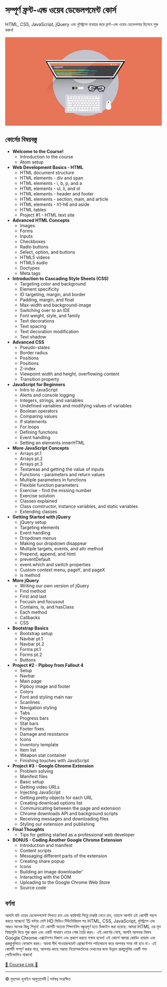 <!-- ©©©©©©©©©©©©©©©©©©©©©©©© All Rights Are Reserved By Muhammad Husain Abootalebi ©©©©©©©©©©©©©©©©©©©©©©©©©©©©©©©©©© -->

# সম্পূর্ণ ফ্রন্ট-এন্ড ওয়েব ডেভেলপমেন্ট কোর্স

HTML, CSS, JavaScript, jQuery এবং বুটস্ট্র্যাপ ব্যবহার করে ফ্রন্ট-এন্ড ওয়েব ডেভেলপার হিসেবে শুরু করুন!

![The Complete Front-End Web Development Course](../../assets/Courses/Course%20Covers/4%20-%201%20-%20The%20Complete%20Front-End%20Web%20Development%20Course.webp)

## কোর্সের বিষয়বস্তু

- **Welcome to the Course!**
  - Introduction to the course
  - Atom setup
- **Web Development Basics - HTML**
  - HTML document structure
  - HTML elements - div and span
  - HTML elements - i, b, p, and a
  - HTML elements - ul, li, and ol
  - HTML elements - header and footer
  - HTML elements - section, main, and article
  - HTML elements - h1-h6 and aside
  - HTML tables
  - Project #1 - HTML text site
- **Advanced HTML Concepts**
  - Images
  - Forms
  - Inputs
  - Checkboxes
  - Radio buttons
  - Select, option, and buttons
  - HTML5 videos
  - HTML5 audio
  - Doctypes
  - Meta tags
- **Introduction to Cascading Style Sheets (CSS)**
  - Targeting color and background
  - Element specificity
  - ID targeting, margin, and border
  - Padding, margin, and float
  - Max-width and background-image
  - Switching over to an IDE
  - Font weight, style, and family
  - Text decorations
  - Text spacing
  - Text decoration modification
  - Text shadow
- **Advanced CSS**
  - Pseudo-states
  - Border radius
  - Positions
  - Positions
  - Z-index
  - Viewpoint width and height, overflowing content
  - Transition property
- **JavaScript for Beginners**
  - Intro to JavaScript
  - Alerts and console logging
  - Integers, strings, and variables
  - Undefined variables and modifying values of variables
  - Boolean operators
  - Comparing values
  - If statements
  - For loops
  - Defining functions
  - Event handling
  - Setting an elements innerHTML
- **More JavaScript Concepts**
  - Arrays pt.1
  - Arrays pt.2
  - Arrays pt.3
  - Textareas and getting the value of inputs
  - Functions - parameters and return values
  - Multiple parameters in functions
  - Flexible function parameters
  - Exercise - find the missing number
  - Exercise solution
  - Classes explained
  - Class constructor, instance variables, and static variables
  - Extending classes
- **Getting Started with jQuery**
  - jQuery setup
  - Targeting elements
  - Event handling
  - Dropdown menus
  - Making our dropdown disappear
  - Multiple targets, events, and attr method
  - Prepend, append, and html
  - preventDefault
  - event.which and switch properties
  - Custom context menu, pageY, and pageX
  - is method
- **More jQuery**
  - Writing our own version of jQuery
  - Find method
  - First and last
  - Focusin and focusout
  - Contains, is, and hasClass
  - Each method
  - Callbacks
  - CSS
- **Bootstrap Basics**
  - Bootstrap setup
  - Navbar pt.1
  - Navbar pt.2
  - Forms pt.1
  - Forms pt.2
  - Buttons
- **Project #2 - Pipboy from Fallout 4**
  - Setup
  - Navbar
  - Main page
  - Pipboy image and footer
  - Colors
  - Font and styling main nav
  - Scanlines
  - Navigation styling
  - Tabs
  - Progress bars
  - Stat bars
  - Footer fixes
  - Damage and resistance
  - Icons
  - Inventory template
  - Item list
  - Weapon stat container
  - Finishing touches with JavaScript
- **Project #3 - Google Chrome Extension**
  - Problem solving
  - Manifest files
  - Basic setup
  - Getting video URLs
  - Injecting JavaScript
  - Getting pretty objects for each URL
  - Creating download options list
  - Communicating between the page and extension
  - Chrome downloads API and background scripts
  - Receiving messages and downloading files
  - Styling our extension and publishing
- **Final Thoughts**
  - Tips for getting started as a professional web developer
- **BONUS - Coding Another Google Chrome Extension**
  - Introduction and manifest
  - Content scripts
  - Messaging different parts of the extension
  - Creating share popup
  - Icons
  - Building an image downloader'
  - Interacting with the DOM
  - Uploading to the Google Chrome Web Store
  - Source code

## বর্ণনা

আপনি যদি ওয়েব ডেভেলপমেন্ট শিখতে চান এবং কারিগরি শিল্পে চাকরি পেতে চান, তাহলে আপনি এই কোর্সটি পছন্দ করতে যাচ্ছেন! 15 ঘন্টার বেশি HD ভিডিও টিউটোরিয়াল সহ HTML, CSS, JavaScript, বুটস্ট্র্যাপ এবং আরও অনেক কিছু শিখুন! এই কোর্সটি অত্যন্ত শিক্ষানবিস বন্ধুত্বপূর্ণ হতে ডিজাইন করা হয়েছে. আমরা HTML এর মূল বিষয়গুলি দিয়ে শুরু করব এবং একটি সাধারণ ওয়েব পেজ তৈরি করব। এই কোর্সের শেষে, আপনি আপনার নিজস্ব Google Chrome এক্সটেনশন বিকাশ এবং প্রকাশ করতে সক্ষম হবেন! এই কোর্সে আমরা কোডিং ব্যায়াম এবং প্রকল্পগুলিতে ফোকাস করব। অযথা দীর্ঘ পাওয়ারপয়েন্ট প্রেজেন্টেশন পর্যালোচনা করে আপনার সময় নষ্ট হবে না। এই কোর্সটি সম্পূর্ণ করার পরে, আপনার কাছে সম্ভাব্য নিয়োগকর্তাদের দেখানোর জন্য উন্নয়ন প্রকল্পগুলির একটি শক্ত পোর্টফোলিও থাকবে!

[🔗 Course Link 🔗](https://www.udemy.com/course/front-end-web-development/?srsltid=AfmBOoq45FP4R8722cuLm4u6zYjn0paY7mzyUWzJm1HSObkZfv8CIBbW&couponCode=ST3MT200225A#instructor-2)

---

© মুহাম্মদ হুসাইন আবুতালেবী | সর্বস্বত্ব সংরক্ষিত

<!-- ©©©©©©©©©©©©©©©©©©©©©©©© All Rights Are Reserved By Muhammad Husain Abootalebi ©©©©©©©©©©©©©©©©©©©©©©©©©©©©©©©©©© -->
